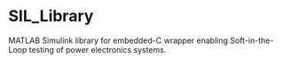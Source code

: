 # SIL_Library
MATLAB Simulink library for embedded-C wrapper enabling Soft-in-the-Loop testing of power electronics systems. 
